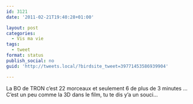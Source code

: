 ```yaml
---
id: 3121
date: '2011-02-21T19:40:28+01:00'

layout: post
categories:
  - Vis ma vie
tags:
  - tweet
format: status
publish_social: no
guid: 'http://tweets.local/?birdsite_tweet=39771453586939904'

---
```


La BO de TRON c’est 22 morceaux et seulement 6 de plus de 3 minutes … C’est un peu comme la 3D dans le film, tu te dis y’a un souci…